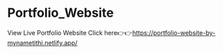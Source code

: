 # Portfolio_Website


View Live Portfolio Website Click here👉👉https://portfolio-website-by-mynametithi.netlify.app/
